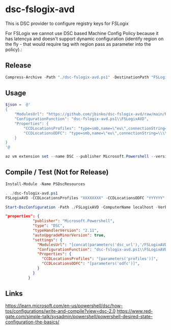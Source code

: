 # dsc-fslogix-avd
This is DSC provider to configure registry keys for FSLogix

For FSLogix we cannot use DSC based Machine Config Policy because it has latencya and doesn't support dynamic configuration (identify region on the fly - that would require tag with region pass as parameter into the policy).:

## Release

```PowerShell
Compress-Archive -Path "./dsc-fslogix-avd.ps1" -DestinationPath "FSLogixAVD.zip" -CompressionLevel "Optimal"
```

## Usage

```PowerShell
$json =  @'
{
    "ModulesUrl": "https://github.com/jbinko/dsc-fslogix-avd/raw/main/FSLogixAVD.zip",
    "ConfigurationFunction": "dsc-fslogix-avd.ps1\\FSLogixAVD",
    "Properties": {
        "CCDLocationsProfiles": "type=smb,name=\"eu\",connectionString=\\\\nfeu-bd09.myfsl.local\\fsl\\Profiles;type=smb,name=\"eus\",connectionString=\\\\nfeus-551d.myfsl.local\\fsl\\Profiles;type=smb,name=\"wus\",connectionString=\\\\nfwus-48b2.myfsl.local\\fsl\\Profiles", 
        "CCDLocationsODFC": "type=smb,name=\"eu\",connectionString=\\\\nfeu-bd09.myfsl.local\\fsl\\ODFC;type=smb,name=\"eus\",connectionString=\\\\nfeus-551d.myfsl.local\\fsl\\ODFC;type=smb,name=\"wus\",connectionString=\\\\nfwus-48b2.myfsl.local\\fsl\\ODFC"
    }
}
'@

az vm extension set --name DSC --publisher Microsoft.Powershell --version 2.77 --vm-name my_vm_name --resource-group my_rg_name --settings $json
 ```

## Compile / Test (Not for Release)

```PowerShell
Install-Module -Name PSDscResources

. ./dsc-fslogix-avd.ps1
FSLogixAVD -CCDLocationsProfiles "XXXXXXXX" -CCDLocationsODFC "YYYYYY"

Start-DscConfiguration -Path ./FSLogixAVD -ComputerName localhost -Verbose -Wait
```

```json
"properties": {
            "publisher": "Microsoft.Powershell",
            "type": "DSC",
            "typeHandlerVersion": "2.11",
            "autoUpgradeMinorVersion": true,
            "settings": {
              "ModulesUrl": "[concat(parameters('dsc_url'),'/FSLogixAVD.zip')]",
              "ConfigurationFunction": "dsc-fslogix-avd.ps1\\FSLogixAVD",
              "Properties": {
                "CCDLocationsProfiles": "[parameters('profiles')]",
                "CCDLocationsODFC": "[parameters('odfc')]",
              }
            }
          }
```

## Links

https://learn.microsoft.com/en-us/powershell/dsc/how-tos/configurations/write-and-compile?view=dsc-2.0
https://www.red-gate.com/simple-talk/sysadmin/powershell/powershell-desired-state-configuration-the-basics/
